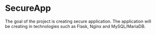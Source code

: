# SecureApp
The goal of the project is creating secure application.
The application will be creating in technologies such as Flask, Nginx and MySQL/MariaDB.

